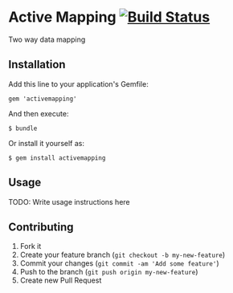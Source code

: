 # Active Mapping [![Build Status](https://travis-ci.org/timsly/activemapping.svg?branch=master)](https://travis-ci.org/timsly/activemapping)

Two way data mapping

## Installation

Add this line to your application's Gemfile:

    gem 'activemapping'

And then execute:

    $ bundle

Or install it yourself as:

    $ gem install activemapping

## Usage

TODO: Write usage instructions here

## Contributing

1. Fork it
2. Create your feature branch (`git checkout -b my-new-feature`)
3. Commit your changes (`git commit -am 'Add some feature'`)
4. Push to the branch (`git push origin my-new-feature`)
5. Create new Pull Request
